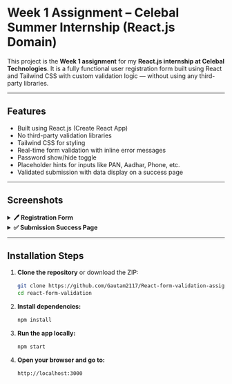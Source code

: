 # Week 1 Assignment – Celebal Summer Internship (React.js Domain)

This project is the **Week 1 assignment** for my **React.js internship at Celebal Technologies**. It is a fully functional user registration form built using React and Tailwind CSS with custom validation logic — without using any third-party libraries.

---

## Features

- Built using React.js (Create React App)
- No third-party validation libraries
- Tailwind CSS for styling
- Real-time form validation with inline error messages
- Password show/hide toggle
- Placeholder hints for inputs like PAN, Aadhar, Phone, etc.
- Validated submission with data display on a success page

---

## Screenshots

<details>
  <summary><strong>🖊 Registration Form</strong></summary>
  <br>
  <img src="https://raw.githubusercontent.com/yourusername/your-repo/main/form.png" alt="Registration Form" width="100%" />
</details>

<details>
  <summary><strong>✅ Submission Success Page</strong></summary>
  <br>
  <img src="https://github.com/Gautam2117/React-form-validation-assignment/blob/master/success.png" alt="Success Page" width="100%" />
</details>

---

## Installation Steps

1. **Clone the repository** or download the ZIP:
   ```bash
   git clone https://github.com/Gautam2117/React-form-validation-assignment.git
   cd react-form-validation
2. **Install dependencies:**
   ```bash
   npm install
3. **Run the app locally:**
   ```bash
   npm start
4. **Open your browser and go to:**
   ```bash
   http://localhost:3000   
